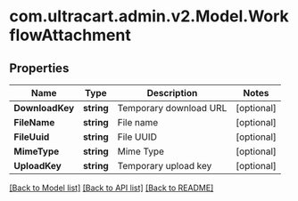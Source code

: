 
# com.ultracart.admin.v2.Model.WorkflowAttachment

## Properties

Name | Type | Description | Notes
------------ | ------------- | ------------- | -------------
**DownloadKey** | **string** | Temporary download URL | [optional] 
**FileName** | **string** | File name | [optional] 
**FileUuid** | **string** | File UUID | [optional] 
**MimeType** | **string** | Mime Type | [optional] 
**UploadKey** | **string** | Temporary upload key | [optional] 

[[Back to Model list]](../README.md#documentation-for-models)
[[Back to API list]](../README.md#documentation-for-api-endpoints)
[[Back to README]](../README.md)

